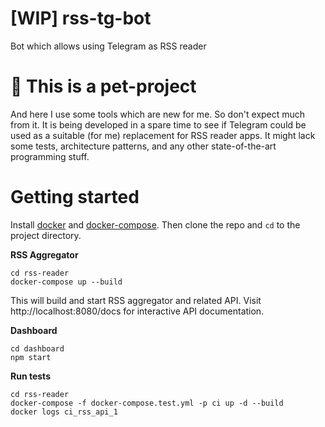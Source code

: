 # [WIP] rss-tg-bot
Bot which allows using Telegram as RSS reader

# :dog:	 This is a pet-project
And here I use some tools which are new for me. So don't expect much from it.
It is being developed in a spare time to see if Telegram could be used as a 
suitable (for me) replacement for RSS reader apps. It might lack some tests,
architecture patterns, and any other state-of-the-art programming stuff.

# Getting started

Install [docker](https://www.docker.com/) and 
[docker-compose](https://docs.docker.com/compose/). Then clone the repo and 
`cd` to the project directory.

**RSS Aggregator**
```shell
cd rss-reader
docker-compose up --build
```
This will build and start RSS aggregator and related API. Visit 
http://localhost:8080/docs for interactive API documentation.

**Dashboard**
```shell
cd dashboard
npm start
```

**Run tests**
```shell
cd rss-reader
docker-compose -f docker-compose.test.yml -p ci up -d --build
docker logs ci_rss_api_1
```
